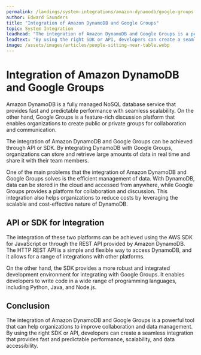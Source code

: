 ```yaml
---
permalink: /landings/system-integrations/amazon-dynamodb/google-groups
author: Edward Saunders
title: "Integration of Amazon DynamoDB and Google Groups"
topic: System Integration
leadhead: "The integration of Amazon DynamoDB and Google Groups is a powerful tool that can help organizations to improve collaboration and data management"
leadtext: "By using the right SDK or API, developers can create a seamless integration that provides fast and predictable performance, scalability, and data accessibility."
image: /assets/images/articles/people-sitting-near-table.webp
---
```

<div class="arttext">	<h1>Integration of Amazon DynamoDB and Google Groups</h1>
	<p>Amazon DynamoDB is a fully managed NoSQL database service that provides fast and predictable performance with seamless scalability. On the other hand, Google Groups is a feature-rich discussion platform that enables organizations to create public or private groups for collaboration and communication.</p>
	<p>The integration of Amazon DynamoDB and Google Groups can be achieved through API or SDK. By integrating DynamoDB with Google Groups, organizations can store and retrieve large amounts of data in real time and share it with their team members.</p>
	<p>One of the main problems that the integration of Amazon DynamoDB and Google Groups solves is the efficient management of data. With DynamoDB, data can be stored in the cloud and accessed from anywhere, while Google Groups provides a platform for collaboration and discussion. This integration also helps organizations to reduce costs by leveraging the scalable and cost-effective nature of DynamoDB.</p>
	<h2>API or SDK for Integration</h2>
	<p>The integration of these two platforms can be achieved using the AWS SDK for JavaScript or through the REST API provided by Amazon DynamoDB. The HTTP REST API is a simple and flexible way to access DynamoDB, and it allows for a range of integrations with other platforms.</p>
	<p>On the other hand, the SDK provides a more robust and integrated development environment for integrating with Google Groups. It enables developers to write code in a wide range of programming languages, including Python, Java, and Node.js.</p>
	<h2>Conclusion</h2>
	<p>The integration of Amazon DynamoDB and Google Groups is a powerful tool that can help organizations to improve collaboration and data management. By using the right SDK or API, developers can create a seamless integration that provides fast and predictable performance, scalability, and data accessibility.</p>
</div>